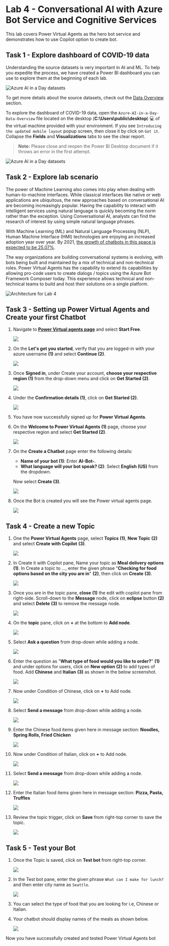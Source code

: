 # Lab 4 - Conversational AI with Azure Bot Service and Cognitive Services

This lab covers Power Virtual Agents as the hero bot service and demonstrates how to use Copilot option to create bot.

## Task 1 - Explore dashboard of COVID-19 data

Understanding the source datasets is very important in AI and ML. To help you expedite the process, we have created a Power BI dashboard you can use to explore them at the beginning of each lab.

![Azure AI in a Day datasets](./media/SHC1.png)

To get more details about the source datasets, check out the [Data Overview](https://github.com/CloudLabsAI-Azure/ai-in-a-day/blob/main/data-overview.md) section.

To explore the dashboard of COVID-19 data, open the `Azure-AI-in-a-Day-Data-Overview` file located on the desktop (**C:\Users\public\desktop**) 💻 of the virtual machine provided with your environment. If you see `Introducing the updated mobile layout` popup screen, then close it by click on `Got it`. Collapse the **Fields** and **Visualizations** tabs to see the clear report.

> **Note:** Please close and reopen the Power BI Desktop document if it throws an error in the first attempt.

 ![Azure AI in a Day datasets](./media/powerbireportopen.png)

## Task 2 - Explore lab scenario

The power of Machine Learning also comes into play when dealing with human-to-machine interfaces. While classical interfaces like native or web applications are ubiquitous, the new approaches based on conversational AI are becoming increasingly popular. Having the capability to interact with intelligent services using natural language is quickly becoming the norm rather than the exception. Using Conversational AI, analysts can find the research of interest by using simple natural language phrases.

With Machine Learning (ML) and Natural Language Processing (NLP), Human Machine Interface (HMI) technologies are enjoying an increased adoption year over year. By 2021, [the growth of chatbots in this space is expected to be 25.07%](https://www.technavio.com/report/chatbot-market-industry-analysis).


The way organizations are building conversational systems is evolving, with bots being built and maintained by a mix of technical and non-technical roles. Power Virtual Agents has the capability to extend its capabilities by allowing pro-code users to create dialogs / topics using the Azure Bot Framework Composer today. This experience allows technical and non-technical teams to build and host their solutions on a single platform.

![Architecture for Lab 4](media/ai-workflow.png)

## Task 3 - Setting up Power Virtual Agents and Create your first Chatbot

1. Navigate to **[Power Virtual agents page](https://powervirtualagents.microsoft.com/en-us/)** and select **Start Free**.

   ![](media/power-virtual-agent-sign-up.png)

2. On the **Let's get you started**, verify that you are logged-in with your azure username **(1)** and select **Continue (2)**. 

   ![](media/upd-l3-t3-s2.png)

3. Once **Signed in**, under Create your account, **choose your respective region (1)** from the drop-down menu and click on **Get Started (2)**.
   
   ![](media/upd-l3-t3-s3.png)
   
4. Under the **Confirmation details (1)**, click on **Get Started (2)**.

    ![](media/upd-l3-t3-s4.png)

5. You have now successfully signed up for **Power Virtual Agents**.

6. On the **Welcome to Power Virtual Agents (1)** page, choose your respective region and select **Get Started (2)**.

   ![](media/PVA-select-region.1.png)

7. On the **Create a Chatbot** page enter the following details:

   - **Name of your bot (1)**: Enter **AI-Bot-<inject key="DeploymentID" enableCopy="false"/>**.
   - **What language will your bot speak? (2)**: Select **English (US)** from the dropdown.

   Now select **Create (3)**.

   ![](media/chatbotcreate.png)

8. Once the Bot is created you will see the Power virtual agents page.

   ![](media/chatbothomepage.png)

## Task 4 - Create a new Topic

1. One the **Power Virtual Agents** page, select **Topics** **(1)**, **New Topic** **(2)** and select **Create with Copilot** **(3)**.

   ![](media/cai-l4-t4-s1.png)

2. In Create it with Copilot pane, Name your topic as **Meal delivery options** **(1)**. In Create a topic to ..., enter the given phrase "**Checking for food options based on the city you are in**" **(2)**, then click on **Create** **(3)**.

   ![](media/cai-l4-t4-s2.png)

3. Once you are in the topic pane, **close** **(1)** the edit with copilot pane from right-side. Scroll-down to the **Message** node, click on **eclipse** button **(2)** and select **Delete** **(3)** to remove the message node.

   ![](media/cai-l4-t4-s3.png)

4. On the **topic** pane, click on **+** at the bottom to **Add node**.

   ![](media/cai-l4-t4-s4.png)

5. Select **Ask a question** from drop-down while adding a node.

   ![](media/cai-l4-t4-s5.png)

6. Enter the question as "**What type of food would you like to order?**" **(1)** and under options for users, click on **New option** **(2)** to add types of food. Add **Chinese** and **Italian** **(3)** as shown in the below screenshot.

    ![](media/cai-l4-t4-s6.png)
   
7. Now under Condition of Chinese, click on **+** to Add node.

   ![](media/cai-l4-t4-s7new.png)

8. Select **Send a message** from drop-down while adding a node.

   ![](media/cai-l4-t4-s8.png)

9. Enter the Chinese food items given here in message section: **Noodles, Spring Rolls, Fried Chicken**

   ![](media/cai-l4-t4-s9.png)

10. Now under Condition of Italian, click on **+** to Add node.

    ![](media/cai-l4-t4-s10.png)

11. Select **Send a message** from drop-down while adding a node.

    ![](media/cai-l4-t4-s11.png)

12. Enter the Italian food items given here in message section: **Pizza, Pasta, Truffles**

    ![](media/cai-l4-t4-s12.png)

13. Review the topic trigger, click on **Save** from right-top corner to save the topic.

    ![](media/cai-l4-t4-s13new.png)

## Task 5 - Test your Bot

1. Once the Topic is saved, click on **Test bot** from right-top corner.

   ![](media/cai-l4-t4-s13new1.png)

2. In the Test bot pane, enter the given phrase ```What can I make for lunch?``` and then enter city name as ```Seattle```. 

   ![](media/cai-l4-t4-s14.png)

3. You can select the type of food that you are looking for i.e, Chinese or Italian. 

4. Your chatbot should display names of the meals as shown below.

   ![](media/cai-l4-t4-s15.png)

Now you have successfully created and tested Power Virtual Agents bot
